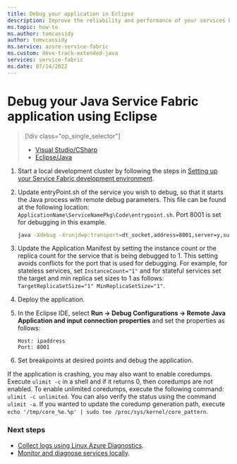 ```yaml
---
title: Debug your application in Eclipse
description: Improve the reliability and performance of your services by developing and debugging them in Eclipse on a local development cluster.
ms.topic: how-to
ms.author: tomcassidy
author: tomvcassidy
ms.service: azure-service-fabric
ms.custom: devx-track-extended-java
services: service-fabric
ms.date: 07/14/2022
---
```


# Debug your Java Service Fabric application using Eclipse
> [!div class="op_single_selector"]
> * [Visual Studio/CSharp](service-fabric-debugging-your-application.md) 
> * [Eclipse/Java](service-fabric-debugging-your-application-java.md)
> 

1. Start a local development cluster by following the steps in [Setting up your Service Fabric development environment](service-fabric-get-started-linux.md).

2. Update entryPoint.sh of the service you wish to debug, so that it starts the Java process with remote debug parameters. This file can be found at the following location: `ApplicationName\ServiceNamePkg\Code\entrypoint.sh`. Port 8001 is set for debugging in this example.

    ```sh
    java -Xdebug -Xrunjdwp:transport=dt_socket,address=8001,server=y,suspend=n -Djava.library.path=$LD_LIBRARY_PATH -jar myapp.jar
    ```
3. Update the Application Manifest by setting the instance count or the replica count for the service that is being debugged to 1. This setting avoids conflicts for the port that is used for debugging. For example, for stateless services, set `InstanceCount="1"` and for stateful services set the target and min replica set sizes to 1 as follows: `TargetReplicaSetSize="1" MinReplicaSetSize="1"`.

4. Deploy the application.

5. In the Eclipse IDE, select **Run -> Debug Configurations -> Remote Java Application and input connection properties** and set the properties as follows:

   ```
   Host: ipaddress
   Port: 8001
   ```
6.  Set breakpoints at desired points and debug the application.

If the application is crashing, you may also want to enable coredumps. Execute `ulimit -c` in a shell and if it returns 0, then coredumps are not enabled. To enable unlimited coredumps, execute the following command: `ulimit -c unlimited`. You can also verify the status using the command `ulimit -a`.  If you wanted to update the coredump generation path, execute `echo '/tmp/core_%e.%p' | sudo tee /proc/sys/kernel/core_pattern`. 

### Next steps

* [Collect logs using Linux Azure Diagnostics](./service-fabric-diagnostics-event-aggregation-lad.md).
* [Monitor and diagnose services locally](service-fabric-diagnostics-how-to-monitor-and-diagnose-services-locally-linux.md).
